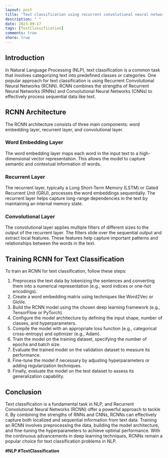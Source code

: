 ```yaml
---
layout: post
title: "Text classification using recurrent convolutional neural networks (RCNN) in NLP"
description: " "
date: 2023-09-17
tags: [TextClassification]
comments: true
share: true
---
```


## Introduction
In Natural Language Processing (NLP), text classification is a common task that involves categorizing text into predefined classes or categories. One popular approach for text classification is using Recurrent Convolutional Neural Networks (RCNN). RCNN combines the strengths of Recurrent Neural Networks (RNNs) and Convolutional Neural Networks (CNNs) to effectively process sequential data like text.

## RCNN Architecture
The RCNN architecture consists of three main components: word embedding layer, recurrent layer, and convolutional layer.

### Word Embedding Layer
The word embedding layer maps each word in the input text to a high-dimensional vector representation. This allows the model to capture semantic and contextual information of words.

### Recurrent Layer
The recurrent layer, typically a Long Short-Term Memory (LSTM) or Gated Recurrent Unit (GRU), processes the word embeddings sequentially. The recurrent layer helps capture long-range dependencies in the text by maintaining an internal memory state.

### Convolutional Layer
The convolutional layer applies multiple filters of different sizes to the output of the recurrent layer. The filters slide over the sequential output and extract local features. These features help capture important patterns and relationships between the words in the text.

## Training RCNN for Text Classification
To train an RCNN for text classification, follow these steps:

1. Preprocess the text data by tokenizing the sentences and converting them into a numerical representation (e.g., word indices or one-hot encodings).
2. Create a word embedding matrix using techniques like Word2Vec or GloVe.
3. Build the RCNN model using the chosen deep learning framework (e.g., TensorFlow or PyTorch).
4. Configure the model architecture by defining the input shape, number of classes, and hyperparameters.
5. Compile the model with an appropriate loss function (e.g., categorical cross-entropy) and optimizer (e.g., Adam).
6. Train the model on the training dataset, specifying the number of epochs and batch size.
7. Evaluate the trained model on the validation dataset to measure its performance.
8. Fine-tune the model if necessary by adjusting hyperparameters or adding regularization techniques.
9. Finally, evaluate the model on the test dataset to assess its generalization capability.

## Conclusion
Text classification is a fundamental task in NLP, and Recurrent Convolutional Neural Networks (RCNN) offer a powerful approach to tackle it. By combining the strengths of RNNs and CNNs, RCNNs can effectively capture both localized and sequential information from text data. Training an RCNN involves preprocessing the data, building the model architecture, and fine-tuning the hyperparameters to achieve optimal performance. With the continuous advancements in deep learning techniques, RCNNs remain a popular choice for text classification problems in NLP.

**#NLP #TextClassification**